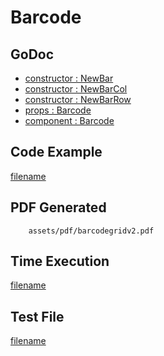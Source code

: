 # Barcode

## GoDoc
* [constructor : NewBar](https://pkg.go.dev/github.com/nh3000-org/maroto/v2/pkg/components/code#NewBar)
* [constructor : NewBarCol](https://pkg.go.dev/github.com/nh3000-org/maroto/v2/pkg/components/code#NewBarCol)
* [constructor : NewBarRow](https://pkg.go.dev/github.com/nh3000-org/maroto/v2/pkg/components/code#NewBarRow)
* [props : Barcode](https://pkg.go.dev/github.com/nh3000-org/maroto/v2/pkg/props#Barcode)
* [component : Barcode](https://pkg.go.dev/github.com/nh3000-org/maroto/v2/pkg/components/code#Barcode)

## Code Example
[filename](../../assets/examples/barcodegrid/v2/main.go  ':include :type=code')

## PDF Generated
```pdf
	assets/pdf/barcodegridv2.pdf
```

## Time Execution
[filename](../../assets/text/barcodegridv2.txt  ':include :type=code')

## Test File
[filename](https://raw.githubusercontent.com/nh3000-org/maroto/master/test/maroto/examples/barcodegrid.json  ':include :type=code')